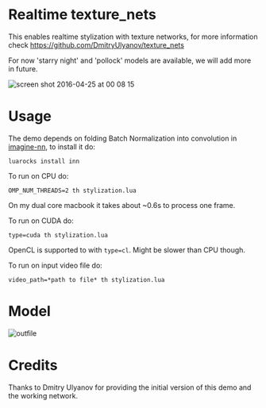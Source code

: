 Realtime texture_nets
================

This enables realtime stylization with texture networks, for more information check https://github.com/DmitryUlyanov/texture_nets

For now 'starry night' and 'pollock' models are available, we will add more in future.

![screen shot 2016-04-25 at 00 08 15](https://cloud.githubusercontent.com/assets/4953728/14781476/fa8a7c1a-0ae2-11e6-88fb-10e2bf418d86.png)

# Usage

The demo depends on folding Batch Normalization into convolution in [imagine-nn](https://github.com/szagoruyko/imagine-nn), to install it do:

```
luarocks install inn
```

To run on CPU do:

```
OMP_NUM_THREADS=2 th stylization.lua
```

On my dual core macbook it takes about ~0.6s to process one frame.

To run on CUDA do:

```
type=cuda th stylization.lua
```

OpenCL is supported to with `type=cl`. Might be slower than CPU though.

To run on input video file do:

```
video_path=*path to file* th stylization.lua
```

# Model 

![outfile](https://cloud.githubusercontent.com/assets/4953728/14781485/02f31ad8-0ae3-11e6-9cdc-8660c34384b3.png)

# Credits

Thanks to Dmitry Ulyanov for providing the initial version of this demo and the working network.

